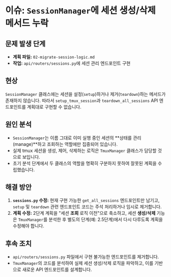 # 이슈: `SessionManager`에 세션 생성/삭제 메서드 누락

## 문제 발생 단계

- **계획 파일:** `02-migrate-session-logic.md`
- **작업:** `api/routers/sessions.py`에 세션 관리 엔드포인트 구현

## 현상

`SessionManager` 클래스에는 세션을 설정(`setup`)하거나 제거(`teardown`)하는 메서드가 존재하지 않습니다. 따라서 `setup_tmux_session`과
`teardown_all_sessions` API 엔드포인트를 계획대로 구현할 수 없습니다.

## 원인 분석

- `SessionManager`는 이름 그대로 이미 실행 중인 세션의 \*\*상태를 관리(manage)\*\*하고 조회하는 역할에만 집중되어 있습니다.
- 실제 tmux 세션을 생성, 제어, 삭제하는 로직은 `TmuxManager` 클래스가 담당할 것으로 보입니다.
- 초기 분석 단계에서 두 클래스의 역할을 명확히 구분하지 못하여 잘못된 계획을 수립했습니다.

## 해결 방안

1. **`sessions.py` 수정:** 현재 구현 가능한 `get_all_sessions` 엔드포인트만 남기고, `setup` 및 `teardown` 관련 엔드포인트 코드는 주석 처리하거나 임시로 제거합니다.
1. **계획 수정:** 2단계 계획을 "세션 **조회** 로직 이전"으로 축소하고, 세션 **생성/삭제** 기능은 `TmuxManager`를 분석한 후 별도의 단계(예: 2.5단계)에서 다시 다루도록 계획을
   수정해야 합니다.

## 후속 조치

- `api/routers/sessions.py` 파일에서 구현 불가능한 엔드포인트를 제거합니다.
- `TmuxManager`의 코드를 분석하여 실제 세션 생성/삭제 로직을 파악하고, 이를 기반으로 새로운 API 엔드포인트를 설계합니다.
